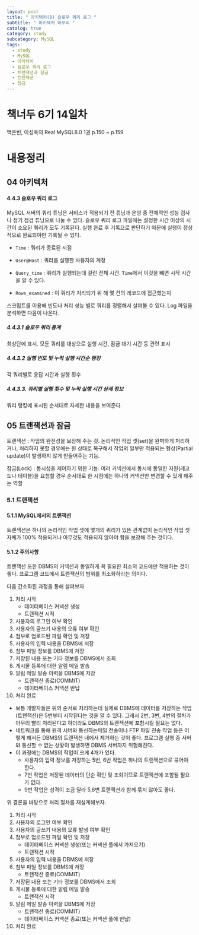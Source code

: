 ```yaml
---
layout: post
title: " 아키텍처(8) 슬로우 쿼리 로그 "
subtitle: " 아키텍처 마무리 "
catalog: true
category: study
subcategory: MySQL
tags:
  - study
  - MySQL
  - 아키텍처
  - 슬로우 쿼리 로그
  - 트랜잭션과 잠금
  - 트랜잭션
  - 잠금
---
```


# 책너두 6기 14일차

백은빈, 이성욱의 Real MySQL8.0 1권 p.150 ~ p.159

# 내용정리

## 04 아키텍처

#### 4.4.3 슬로우 쿼리 로그

MySQL 서버의 쿼리 튜닝은 서비스가 적용되기 전 튜닝과 운영 중 전체적인 성능 검사나 정기 점검 튜닝으로 나눌 수 있다. 슬로우 쿼리 로그 파일에는 설정한 시간 이상의 시간이 소요된 쿼리가 모두 기록된다. 실행 완료 후 기록으로 판단하기 때문에 실행이 정상적으로 완료되야만 기록될 수 있다.

- `Time` : 쿼리가 종료된 시점

- `User@Host` : 쿼리를 실행한 사용자의 계정
- `Query_time` : 쿼리가 실행되는데 걸린 전체 시간. `Time`에서 이것을 뺴면 시작 시간을 알 수 있다.
- `Rows_examined` : 이 쿼리가 처리되기 위 해 몇 건의 레코드에 접근했는지

스크립트를 이용해 빈도나 처리 성능 별로 쿼리를 정렬해서 살펴볼 수 있다. Log 파일을 분석하면 다음이 나온다.

##### 4.4.3.1 슬로우 쿼리 통계

최상단에 표시. 모둔 쿼리를 대상으로 실행 시간, 잠금 대기 시간 등 관련 표시

##### 4.4.3.2 실행 빈도 및 누적 실행 시간순 랭킹

각 쿼리별로 응답 시간과 실행 횟수

##### 4.4.3.3. 쿼리별 실행 횟수 및 누적 실행 시간 상세 정보

쿼리 랭킹에 표시된 순서대로 자세한 내용을 보여준다.

## 05 트랜잭션과 잠금

트랜잭션 : 작업의 완전성을 보장해 주는 것. 논리적인 작업 셋(set)을 완벽하게 처리하거나, 처리하지 못할 경우에는 원 상태로 복구해서 작업의 일부만 적용되는 형상(Partial update)이 발생하지 않게 만들어주는 기능.

잠금(Lock) : 동시성을 제어하기 위한 기능. 여러 커넥션에서 동시에 동일한 자원(레코드나 테이블)을 요청할 경우 순서대로 한 시점에는 하나의 커넥션만 변경할 수 있게 해주는 역할

### 5.1 트랜잭션

#### 5.1.1 MySQL에서의 트랜잭션

트랜잭션은 하나의 논리적인 작업 셋에 몇개의 쿼리가 있뜬 관계없이 논리적인 작업 셋 자체가 100% 적용되거나 아무것도 적용되지 않아야 함을 보장해 주는 것이다.

#### 5.1.2 주의사항

트랜잭션 또한 DBMS의 커넥션과 동일하게 꼭 필요한 최소의 코드에만 적용하는 것이 좋다. 프로그램 코드에서 트랜잭션의 범위를 최소화하라는 의미다.

다음 간소화된 과정을 통해 살펴보자

1. 처리 시작
   - 데이터베이스 커넥션 생성
   - 트랜잭션 시작
2. 사용자의 로그인 여부 확인
3. 사용자의 글쓰기 내용의 오류 여부 확인
4. 첨부로 업로드된 파일 확인 및 저장
5. 사용자의 입력 내용을 DBMS에 저장
6. 첨부 파일 정보를 DBMS에 저장
7. 저장된 내용 또는 기타 정보를 DBMS에서 조회
8. 게시물 등록에 대한 알림 메일 발송
9. 알림 메일 발송 이력을 DBMS에 저장
   - 트랜잭션 종료(COMMIT)
   - 데이터베이스 커넥션 반납
10. 처리 완료

- 보통 개발자들은 위의 순서로 처리하는데 실제로 DBMS에 데이터를 저장하는 작업(트랜잭션)은 5번부터 시작된다는 것을 알 수 있다. 그래서 2번, 3번, 4번의 절차가 아무리 빨리 처리된다고 하더라도 DBMS의 트랜잭션에 포함시킬 필요는 없다.
- 네트워크를 통해 원격 서버와 통신하는메일 전송이나 FTP 파일 전송 작업 등은 어떻게 해서든 DBMS의 트랜잭션 내에서 제거하는 것이 좋다. 프로그램 실행 중 서버와 통신할 수 없는 상황이 발생하면 DBMS 서버까지 위험해진다.
- 이 과정에는 DBMS의 작업이 크게 4개가 있다.
  - 사용자의 입력 정보를 저장하는 5번, 6번 작업은 하나의 트랜잭션으로 묶어야 한다.
  - 7번 작업은 저장된 데이터의 단순 확인 및 조회이므로 트랜잭션에 포함될 필요가 없다.
  - 9번 작업은 성격이 조금 달라 5,6번 트랜잭션과 함께 묶지 않아도 좋다.

위 결론을 바탕으로 처리 절차를 재설계해보자.

1. 처리 시작
2. 사용자의 로그인 여부 확인
3. 사용자의 글쓰기 내용의 오류 발생 여부 확인
4. 첨부로 업로드된 파일 확인 및 저장
   - 데이터베이스 커넥션 생성(또는 커넥션 풀에서 가져오기)
   - 트랜잭션 시작
5. 사용자의 입력 내용을 DBMS에 저장
6. 첨부 파일 정보를 DBMS에 저장
   - 트랜잭션 종료(COMMIT)
7. 저장된 내용 또는 기타 정보를 DBMS에서 조회
8. 게시물 등록에 대한 알림 메일 발송
   - 트랜잭션 시작
9. 알림 메일 발송 이력을 DBMS에 저장
   - 트랜잭션 종료(COMMIT)
   - 데이터베이스 커넥션 종료(또는 커넥션 풀에 반납)
10. 처리 완료
